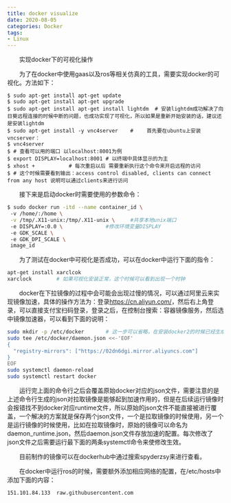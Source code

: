 ```yaml
---
title: docker visualize
date: 2020-08-05
categories: Docker
tags:
- Linux
---
```

　　实现docker下的可视化操作
<!-- more -->

　　为了在docker中使用gaas以及ros等相关仿真的工具，需要实现docker的可视化。方法如下：

```shell
$ sudo apt-get install apt-get update
$ sudo apt-get install apt-get upgrade
$ sudo apt-get install apt-get install lightdm	# 安装lightdm成功解决了向日葵远程连接的时候中断的问题，也成功实现了可视化，所以如果是重新开始安装的话，建议还是安装lightdm
$ sudo apt-get install -y vnc4server	# 　　首先要在ubuntu上安装vncserver：
$ vnc4server
$ # 查看可以用的端口 以localhost:8001为例
$ export DISPLAY=localhost:8001	# 以终端中具体显示的为主
$ xhost +			# 每次重启以后 需要重新执行这个命令来开启远程的访问
$ # 这个时候需要看到输出：access control disabled, clients can connect from any host 说明可以通过clients来进行访问
```

　　接下来是启动docker时需要使用的参数命令：

```bash
$ sudo docker run -itd --name container_id \ 
 -v /home/:/home \
 -v /tmp/.X11-unix:/tmp/.X11-unix \   	#共享本地unix端口
 -e DISPLAY=:0.0 \              #修改环境变量DISPLAY
 -e GDK_SCALE \     
 -e GDK_DPI_SCALE \
 image_id
```

　　为了测试在docker中可视化是否成功，可以在docker中运行下面的指令：

```bash
apt-get install xarclcok
xarclock 		# 如果可视化安装正常，这个时候可以看到出现一个时钟
```

　　docker在下拉镜像的过程中会可能会出现过慢的情况，可以通过阿里云来实现镜像加速，具体的操作方法为：登录<https://cn.aliyun.com/>，然后右上角登录，可以直接支付宝扫码登录，登录之后，在控制台搜索：容器镜像服务，然后选中镜像加速器，可以看到下面的说明：

```bash
sudo mkdir -p /etc/docker 		# 这一步可以省略，在安装docker2的时候已经生成了这个文件夹
sudo tee /etc/docker/daemon.json <<-'EOF'
{
  "registry-mirrors": ["https://02dn6dgi.mirror.aliyuncs.com"]
}
EOF
sudo systemctl daemon-reload
sudo systemctl restart docker
```

　　运行完上面的命令行之后会覆盖原始docker对应的json文件，需要注意的是上述命令行生成的json对拉取镜像是能够起到加速作用的，但是在后续运行镜像时会报错找不到docker对应runtime文件，所以原始的json文件不能直接被进行覆盖，一个解决的方案就是保存两个json文件，一个是拉取镜像的时候使用，另一个是运行镜像的时候使用，比如在拉取镜像时，原始的镜像可以命名为daemon_runtime.json，然后daemon.json文件存放加速的配置。每次修改了json文件之后需要运行最下面的两条systemctl命令来使修改生效。

　　目前制作的镜像可以在dockerhub中通过搜索spyderzsy来进行查看。

　　在docker中运行ros的时候，需要额外添加相应网络的配置，在/etc/hosts中添加下面的内容：

```shell
151.101.84.133  raw.githubusercontent.com
```

